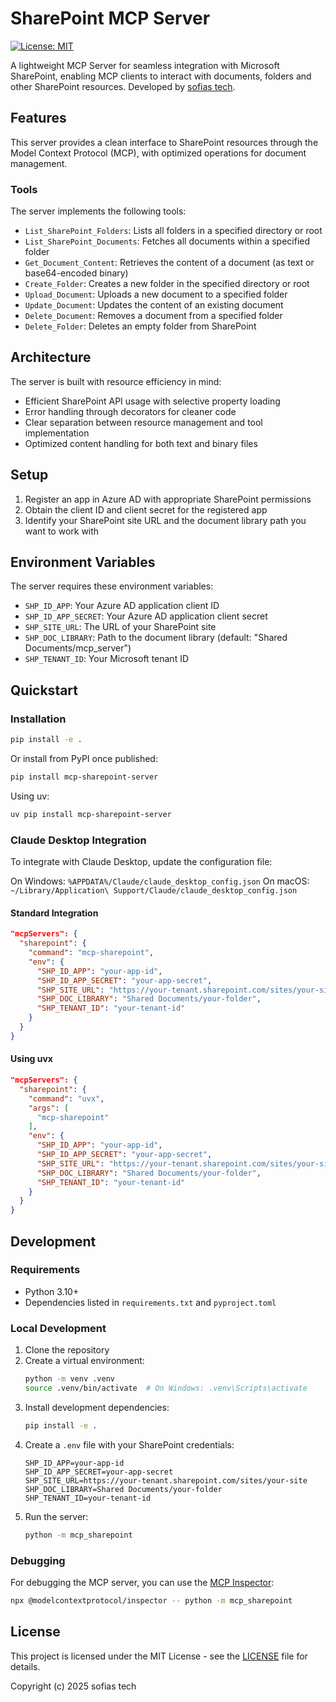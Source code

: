 # SharePoint MCP Server

[![License: MIT](https://img.shields.io/badge/License-MIT-blue.svg)](https://opensource.org/licenses/MIT)

A lightweight MCP Server for seamless integration with Microsoft SharePoint, enabling MCP clients to interact with documents, folders and other SharePoint resources. Developed by [sofias tech](https://github.com/sofias/mcp-sharepoint/).

## Features

This server provides a clean interface to SharePoint resources through the Model Context Protocol (MCP), with optimized operations for document management.

### Tools

The server implements the following tools:

- `List_SharePoint_Folders`: Lists all folders in a specified directory or root
- `List_SharePoint_Documents`: Fetches all documents within a specified folder
- `Get_Document_Content`: Retrieves the content of a document (as text or base64-encoded binary)
- `Create_Folder`: Creates a new folder in the specified directory or root
- `Upload_Document`: Uploads a new document to a specified folder
- `Update_Document`: Updates the content of an existing document
- `Delete_Document`: Removes a document from a specified folder
- `Delete_Folder`: Deletes an empty folder from SharePoint

## Architecture

The server is built with resource efficiency in mind:

- Efficient SharePoint API usage with selective property loading
- Error handling through decorators for cleaner code
- Clear separation between resource management and tool implementation
- Optimized content handling for both text and binary files

## Setup

1. Register an app in Azure AD with appropriate SharePoint permissions
2. Obtain the client ID and client secret for the registered app
3. Identify your SharePoint site URL and the document library path you want to work with

## Environment Variables

The server requires these environment variables:

- `SHP_ID_APP`: Your Azure AD application client ID
- `SHP_ID_APP_SECRET`: Your Azure AD application client secret
- `SHP_SITE_URL`: The URL of your SharePoint site
- `SHP_DOC_LIBRARY`: Path to the document library (default: "Shared Documents/mcp_server")
- `SHP_TENANT_ID`: Your Microsoft tenant ID

## Quickstart

### Installation

```bash
pip install -e .
```

Or install from PyPI once published:

```bash
pip install mcp-sharepoint-server
```

Using uv:

```bash
uv pip install mcp-sharepoint-server
```

### Claude Desktop Integration

To integrate with Claude Desktop, update the configuration file:

On Windows: `%APPDATA%/Claude/claude_desktop_config.json`
On macOS: `~/Library/Application\ Support/Claude/claude_desktop_config.json`

#### Standard Integration

```json
"mcpServers": {
  "sharepoint": {
    "command": "mcp-sharepoint",
    "env": {
      "SHP_ID_APP": "your-app-id",
      "SHP_ID_APP_SECRET": "your-app-secret",
      "SHP_SITE_URL": "https://your-tenant.sharepoint.com/sites/your-site",
      "SHP_DOC_LIBRARY": "Shared Documents/your-folder",
      "SHP_TENANT_ID": "your-tenant-id"
    }
  }
}
```

#### Using uvx

```json
"mcpServers": {
  "sharepoint": {
    "command": "uvx",
    "args": [
      "mcp-sharepoint"
    ],
    "env": {
      "SHP_ID_APP": "your-app-id",
      "SHP_ID_APP_SECRET": "your-app-secret",
      "SHP_SITE_URL": "https://your-tenant.sharepoint.com/sites/your-site",
      "SHP_DOC_LIBRARY": "Shared Documents/your-folder",
      "SHP_TENANT_ID": "your-tenant-id"
    }
  }
}
```

## Development

### Requirements

- Python 3.10+
- Dependencies listed in `requirements.txt` and `pyproject.toml`

### Local Development

1. Clone the repository
2. Create a virtual environment:
   ```bash
   python -m venv .venv
   source .venv/bin/activate  # On Windows: .venv\Scripts\activate
   ```
3. Install development dependencies:
   ```bash
   pip install -e .
   ```
4. Create a `.env` file with your SharePoint credentials:
   ```
   SHP_ID_APP=your-app-id
   SHP_ID_APP_SECRET=your-app-secret
   SHP_SITE_URL=https://your-tenant.sharepoint.com/sites/your-site
   SHP_DOC_LIBRARY=Shared Documents/your-folder
   SHP_TENANT_ID=your-tenant-id
   ```
5. Run the server:
   ```bash
   python -m mcp_sharepoint
   ```

### Debugging

For debugging the MCP server, you can use the [MCP Inspector](https://github.com/modelcontextprotocol/inspector):

```bash
npx @modelcontextprotocol/inspector -- python -m mcp_sharepoint
```

## License

This project is licensed under the MIT License - see the [LICENSE](LICENSE) file for details.

Copyright (c) 2025 sofias tech
